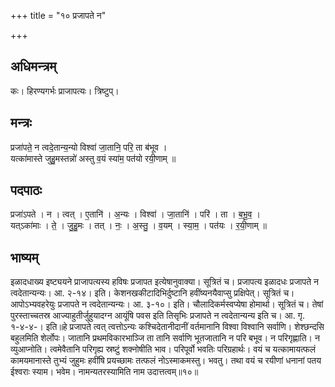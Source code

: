 +++
title = "१० प्रजापते न"

+++
## अधिमन्त्रम्
कः। हिरण्यगर्भः प्राजापत्यः। त्रिष्टुप्।

## मन्त्रः
प्रजा॑पते॒ न त्वदे॒तान्य॒न्यो विश्वा॑ जा॒तानि॒ परि॒ ता ब॑भूव ।  
यत्का॑मास्ते जुहु॒मस्तन्नो॑ अस्तु व॒यं स्या॑म॒ पत॑यो रयी॒णाम् ॥

## पदपाठः
प्रजा॑ऽपते । न । त्वत् । ए॒तानि॑ । अ॒न्यः । विश्वा॑ । जा॒तानि॑ । परि॑ । ता । ब॒भू॒व॒ ।  
यत्ऽका॑माः । ते॒ । जु॒हु॒मः । तत् । नः॒ । अ॒स्तु॒ । व॒यम् । स्या॒म॒ । पत॑यः । र॒यी॒णाम् ॥

## भाष्यम्
इळादधाख्य इष्ट्ययने प्राजापत्यस्य हविषः प्रजापत इत्येषानुवाक्या। सूत्रितं च। प्रजापत्य इळादधः प्रजापते न त्वदेतान्यन्यः। आ. २-१४। इति। केशनखकीटादिभिर्दुष्टानि हवींष्यनयैवाप्सु प्रक्षिपेत्। सूत्रितं च। आपोऽभ्यवहरेयुः प्रजापते न त्वदेतान्यन्यः। आ. ३-१०। इति। चौलादिकर्मस्वप्येषा होमार्था। सूत्रितं च। तेषां पुरस्ताच्चतस्र आज्याहुतीर्जुहुयादग्न आयूंषि पवस इति तिसृभिः प्रजापते न त्वदेतान्यन्य इति च। आ. गृ. १-४-४-। इति॥हे प्रजापते त्वत् त्वत्तोऽन्यः कश्चिदेतानीदानीं वर्तमानानि विश्वा विश्वानि सर्वाणि। शेश्छन्दसि बहुलमिति शेर्लोपः। जातानि प्रथमविकारभाञ्जि ता तानि सर्वाणि भूतजातानि न परि बभूव। न परिगृह्णाति। न व्युआप्नोति। त्वमेवैतानि परिगृह्य स्रष्टुं शक्नोषीति भाव। परिपूर्वो भवतिः परिग्रहार्थः। वयं च यत्कामायत्फलं कामयमानास्ते तुभ्यं जुहुमः हवींषि प्रयच्छामः तत्फलं नोऽस्माकमस्तु। भवतु। तथा वयं च रयीणां धनानां पतय ईश्वराः स्याम। भवेम। नामन्यतरस्यामिति नाम उदात्तत्वम्॥१०॥